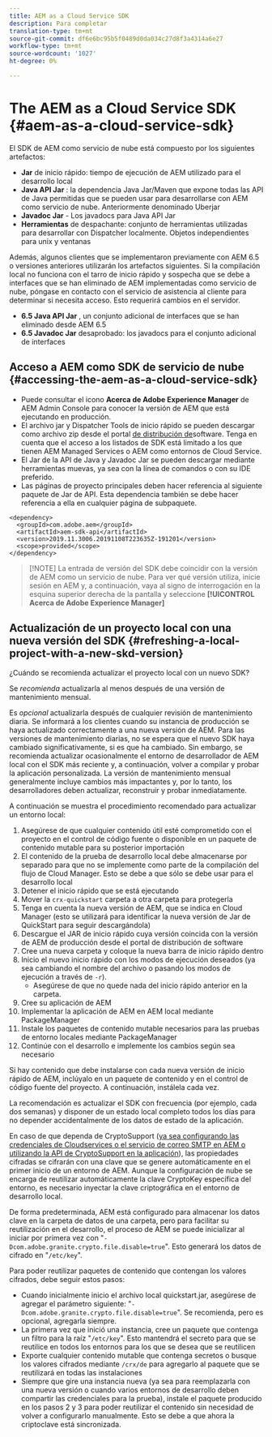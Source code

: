 ```yaml
---
title: AEM as a Cloud Service SDK
description: Para completar
translation-type: tm+mt
source-git-commit: df6e6bc95b5f0489d0da034c27d8f3a4314a6e27
workflow-type: tm+mt
source-wordcount: '1027'
ht-degree: 0%

---
```



# The AEM as a Cloud Service SDK {#aem-as-a-cloud-service-sdk}

El SDK de AEM como servicio de nube está compuesto por los siguientes artefactos:

* **Jar** de inicio rápido: tiempo de ejecución de AEM utilizado para el desarrollo local
* **Java API Jar** : la dependencia Java Jar/Maven que expone todas las API de Java permitidas que se pueden usar para desarrollarse con AEM como servicio de nube. Anteriormente denominado Uberjar
* **Javadoc Jar** - Los javadocs para Java API Jar
* **Herramientas** de despachante: conjunto de herramientas utilizadas para desarrollar con Dispatcher localmente. Objetos independientes para unix y ventanas

Además, algunos clientes que se implementaron previamente con AEM 6.5 o versiones anteriores utilizarán los artefactos siguientes. Si la compilación local no funciona con el tarro de inicio rápido y sospecha que se debe a interfaces que se han eliminado de AEM implementadas como servicio de nube, póngase en contacto con el servicio de asistencia al cliente para determinar si necesita acceso. Esto requerirá cambios en el servidor.

* **6.5 Java API Jar** , un conjunto adicional de interfaces que se han eliminado desde AEM 6.5
* **6.5 Javadoc Jar** desaprobado: los javadocs para el conjunto adicional de interfaces

## Acceso a AEM como SDK de servicio de nube {#accessing-the-aem-as-a-cloud-service-sdk}

* Puede consultar el icono **Acerca de Adobe Experience Manager** de AEM Admin Console para conocer la versión de AEM que está ejecutando en producción.
* El archivo jar y Dispatcher Tools de inicio rápido se pueden descargar como archivo zip desde el portal [de distribución de](https://experience.adobe.com/#/downloads/content/software-distribution/en/aemcloud.html)software. Tenga en cuenta que el acceso a los listados de SDK está limitado a los que tienen AEM Managed Services o AEM como entornos de Cloud Service.
* El Jar de la API de Java y Javadoc Jar se pueden descargar mediante herramientas muevas, ya sea con la línea de comandos o con su IDE preferido.
* Las páginas de proyecto principales deben hacer referencia al siguiente paquete de Jar de API. Esta dependencia también se debe hacer referencia a ella en cualquier página de subpaquete.

```
<dependency>
  <groupId>com.adobe.aem</groupId>
  <artifactId>aem-sdk-api</artifactId>
  <version>2019.11.3006.20191108T223635Z-191201</version>
  <scope>provided</scope>
</dependency>
```

>[!NOTE] La entrada de versión del SDK debe coincidir con la versión de AEM como un servicio de nube. Para ver qué versión utiliza, inicie sesión en AEM y, a continuación, vaya al signo de interrogación en la esquina superior derecha de la pantalla y seleccione **[!UICONTROL Acerca de Adobe Experience Manager]**


## Actualización de un proyecto local con una nueva versión del SDK {#refreshing-a-local-project-with-a-new-skd-version}

¿Cuándo se recomienda actualizar el proyecto local con un nuevo SDK?

Se *recomienda* actualizarla al menos después de una versión de mantenimiento mensual.

Es *opcional* actualizarla después de cualquier revisión de mantenimiento diaria. Se informará a los clientes cuando su instancia de producción se haya actualizado correctamente a una nueva versión de AEM. Para las versiones de mantenimiento diarias, no se espera que el nuevo SDK haya cambiado significativamente, si es que ha cambiado. Sin embargo, se recomienda actualizar ocasionalmente el entorno de desarrollador de AEM local con el SDK más reciente y, a continuación, volver a compilar y probar la aplicación personalizada. La versión de mantenimiento mensual generalmente incluye cambios más impactantes y, por lo tanto, los desarrolladores deben actualizar, reconstruir y probar inmediatamente.

A continuación se muestra el procedimiento recomendado para actualizar un entorno local:

1. Asegúrese de que cualquier contenido útil esté comprometido con el proyecto en el control de código fuente o disponible en un paquete de contenido mutable para su posterior importación
1. El contenido de la prueba de desarrollo local debe almacenarse por separado para que no se implemente como parte de la compilación del flujo de Cloud Manager. Esto se debe a que sólo se debe usar para el desarrollo local
1. Detener el inicio rápido que se está ejecutando
1. Mover la `crx-quickstart` carpeta a otra carpeta para protegerla
1. Tenga en cuenta la nueva versión de AEM, que se indica en Cloud Manager (esto se utilizará para identificar la nueva versión de Jar de QuickStart para seguir descargándola)
1. Descargue el JAR de inicio rápido cuya versión coincida con la versión de AEM de producción desde el portal de distribución de software
1. Cree una nueva carpeta y coloque la nueva barra de inicio rápido dentro
1. Inicio el nuevo inicio rápido con los modos de ejecución deseados (ya sea cambiando el nombre del archivo o pasando los modos de ejecución a través de `-r`).
   * Asegúrese de que no quede nada del inicio rápido anterior en la carpeta.
1. Cree su aplicación de AEM
1. Implementar la aplicación de AEM en AEM local mediante PackageManager
1. Instale los paquetes de contenido mutable necesarios para las pruebas de entorno locales mediante PackageManager
1. Continúe con el desarrollo e implemente los cambios según sea necesario

Si hay contenido que debe instalarse con cada nueva versión de inicio rápido de AEM, inclúyalo en un paquete de contenido y en el control de código fuente del proyecto. A continuación, instálela cada vez.

La recomendación es actualizar el SDK con frecuencia (por ejemplo, cada dos semanas) y disponer de un estado local completo todos los días para no depender accidentalmente de los datos de estado de la aplicación.

En caso de que dependa de CryptoSupport ([ya sea configurando las credenciales de Cloudservices o el servicio de correo SMTP en AEM o utilizando la API de CryptoSupport en la aplicación](https://helpx.adobe.com/experience-manager/6-5/sites/developing/using/reference-materials/javadoc/com/adobe/granite/crypto/CryptoSupport.html)), las propiedades cifradas se cifrarán con una clave que se genere automáticamente en el primer inicio de un entorno de AEM. Aunque la configuración de nube se encarga de reutilizar automáticamente la clave CryptoKey específica del entorno, es necesario inyectar la clave criptográfica en el entorno de desarrollo local.

De forma predeterminada, AEM está configurado para almacenar los datos clave en la carpeta de datos de una carpeta, pero para facilitar su reutilización en el desarrollo, el proceso de AEM se puede inicializar al iniciar por primera vez con &quot;`-Dcom.adobe.granite.crypto.file.disable=true`&quot;. Esto generará los datos de cifrado en &quot;`/etc/key`&quot;.

Para poder reutilizar paquetes de contenido que contengan los valores cifrados, debe seguir estos pasos:

* Cuando inicialmente inicio el archivo local quickstart.jar, asegúrese de agregar el parámetro siguiente: &quot;`-Dcom.adobe.granite.crypto.file.disable=true`&quot;. Se recomienda, pero es opcional, agregarla siempre.
* La primera vez que inició una instancia, cree un paquete que contenga un filtro para la raíz &quot;`/etc/key`&quot;. Esto mantendrá el secreto para que se reutilice en todos los entornos para los que se desea que se reutilicen
* Exporte cualquier contenido mutable que contenga secretos o busque los valores cifrados mediante `/crx/de` para agregarlo al paquete que se reutilizará en todas las instalaciones
* Siempre que gire una instancia nueva (ya sea para reemplazarla con una nueva versión o cuando varios entornos de desarrollo deben compartir las credenciales para la prueba), instale el paquete producido en los pasos 2 y 3 para poder reutilizar el contenido sin necesidad de volver a configurarlo manualmente. Esto se debe a que ahora la criptoclave está sincronizada.

